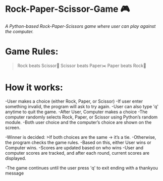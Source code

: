 # Rock-Paper-Scissor-Game 🎮
*A Python-based Rock-Paper-Scissors game where user can play against the computer.*

# Game Rules:
> Rock beats Scissor💎
> Scissor beats Paper✂️
> Paper beats Rock📄

# How it works:
-User makes a choice (either Rock, Paper, or Scissor)
-If user enter something invalid, the program will ask  to try again.
-User can also type 'q' anytime to quit the game.
-After User, Computer makes a choice
-The computer randomly selects Rock, Paper, or Scissor using Python’s random module.
-Both user choice and the computer’s choice are shown on the screen.

-Winner is decided:
        >If both choices are the same → it’s a tie.
-Otherwise, the program checks the  game rules.
-Based on this, either User wins or Computer wins.
-Scores are updated based on who wins 
-User and computer scores are tracked, and after each round, current scores are displayed.

-The game continues until the user press 'q' to exit ending with a thankyou message
